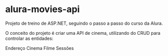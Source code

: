 # alura-movies-api
Projeto de treino de ASP.NET, seguindo o passo a passo do curso da Alura.

O conceito do projeto é criar uma API de cinema, utilizando do CRUD para controlar as entidades:

Endereço
Cinema
Filme
Sessões
